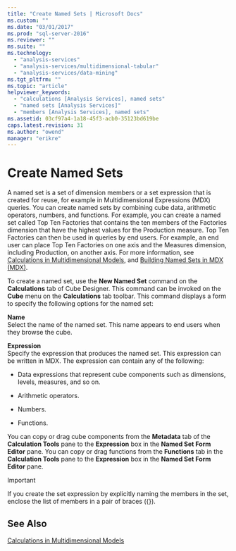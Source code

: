 ```yaml
---
title: "Create Named Sets | Microsoft Docs"
ms.custom: ""
ms.date: "03/01/2017"
ms.prod: "sql-server-2016"
ms.reviewer: ""
ms.suite: ""
ms.technology: 
  - "analysis-services"
  - "analysis-services/multidimensional-tabular"
  - "analysis-services/data-mining"
ms.tgt_pltfrm: ""
ms.topic: "article"
helpviewer_keywords: 
  - "calculations [Analysis Services], named sets"
  - "named sets [Analysis Services]"
  - "members [Analysis Services], named sets"
ms.assetid: 03cf97a4-1a18-45f3-acb0-35123bd619be
caps.latest.revision: 31
ms.author: "owend"
manager: "erikre"
---
```

# Create Named Sets
  A named set is a set of dimension members or a set expression that is created for reuse, for example in Multidimensional Expressions (MDX) queries. You can create named sets by combining cube data, arithmetic operators, numbers, and functions. For example, you can create a named set called Top Ten Factories that contains the ten members of the Factories dimension that have the highest values for the Production measure. Top Ten Factories can then be used in queries by end users. For example, an end user can place Top Ten Factories on one axis and the Measures dimension, including Production, on another axis. For more information, see [Calculations in Multidimensional Models](../../analysis-services/multidimensional-models/calculations-in-multidimensional-models.md), and [Building Named Sets in MDX &#40;MDX&#41;](../../analysis-services/multidimensional-models/mdx/mdx-named-sets-building-named-sets.md).  
  
 To create a named set, use the **New Named Set** command on the **Calculations** tab of Cube Designer. This command can be invoked on the **Cube** menu on the **Calculations** tab toolbar. This command displays a form to specify the following options for the named set:  
  
 **Name**  
 Select the name of the named set. This name appears to end users when they browse the cube.  
  
 **Expression**  
 Specify the expression that produces the named set. This expression can be written in MDX. The expression can contain any of the following:  
  
-   Data expressions that represent cube components such as dimensions, levels, measures, and so on.  
  
-   Arithmetic operators.  
  
-   Numbers.  
  
-   Functions.  
  
 You can copy or drag cube components from the **Metadata** tab of the **Calculation Tools** pane to the **Expression** box in the **Named Set Form Editor** pane. You can copy or drag functions from the **Functions** tab in the **Calculation Tools** pane to the **Expression** box in the **Named Set Form Editor** pane.  
  
> [!IMPORTANT]  
>  If you create the set expression by explicitly naming the members in the set, enclose the list of members in a pair of braces ({}).  
  
## See Also  
 [Calculations in Multidimensional Models](../../analysis-services/multidimensional-models/calculations-in-multidimensional-models.md)  
  
  